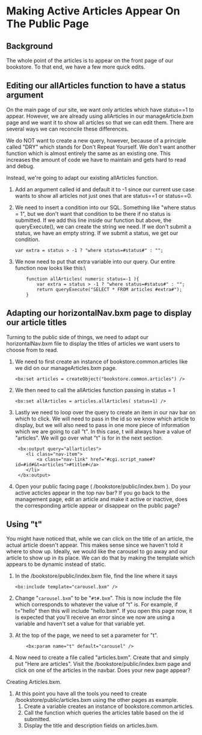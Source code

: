 # Making Active Articles Appear On The Public Page

## Background

The whole point of the articles is to appear on the front page of our bookstore. To that end, we have a few more quick edits.&#x20;

## Editing our allArticles function to have a status argument

On the main page of our site, we want only articles which have status==1 to appear. However, we are already using allArticles in our manageArticle.bxm page and we want it to show all articles so that we can edit them. There are several ways we can reconcile these differences.&#x20;

We do NOT want to create a new query, however, because of a principle called "DRY" which stands for Don't Repeat Yourself. We don't want another function which is almost entirely the same as an existing one. This increases the amount of code we have to maintain and gets hard to read and debug.&#x20;

Instead, we're going to adapt our existing allArticles function.&#x20;

1. Add an argument called id and default it to -1 since our current use case wants to show all articles not just ones that are status==1 or status==0.&#x20;
2.  We need to insert a condition into our SQL. Something like "where status = 1", but we don't want that condition to be there if no status is submitted. If we add this line inside our function but above, the queryExecute(), we can create the string we need. If we don't submit a status, we have an empty string. If we submit a status, we get our condition.&#x20;

    ```boxlang
    var extra = status > -1 ? "where status=#status#" : "";
    ```
3.  We now need to put that extra variable into our query. Our entire function now looks like this:\


    ```boxlang
        function allArticles( numeric status=-1 ){
            var extra = status > -1 ? "where status=#status#" : "";
            return queryExecute("SELECT * FROM articles #extra#");
        }
    ```

## Adapting our horizontalNav.bxm page to display our article titles

Turning to the public side of things, we need to adapt our horizontalNav.bxm file to display the titles of articles we want users to choose from to read.&#x20;

1.  We need to first create an instance of bookstore.common.articles like we did on our manageArticles.bxm page.&#x20;

    ```boxlang
    <bx:set articles = createObject("bookstore.common.articles") />
    ```


2.  We then need to call the allArticles function passing in status = 1

    ```boxlang
    <bx:set allArticles = articles.allArticles( status=1) />
    ```
3.  Lastly we need to loop over the query to create an item in our nav bar on which to click. We will need to pass in the id so we know which article to display, but we will also need to pass in one more piece of information which we are going to call "t". In this case, t will always have a value of "articles".  We will go over what "t" is for in the next section.&#x20;

    ```boxlang
     <bx:output query="allarticles">
        <li class="nav-item">
            <a class="nav-link" href="#cgi.script_name#?id=#id#&t=articles">#title#</a>
        </li>
     </bx:output>
    ```
4. Open your public facing page ( /bookstore/public/index.bxm ). Do your active acticles appear in the top nav bar? If you go back to the management page, edit an article and make it active or inactive, does the corresponding article appear or disappear on the public page?

## Using "t"

You might have noticed that, while we can click on the title of an article, the actual article doesn't appear. This makes sense since we haven't told it where to show up. Ideally, we would like the carousel to go away and our article to show up in its place. We can do that by making the template which appears to be dynamic instead of static.&#x20;

1.  In the /bookstore/public/index.bxm file, find the line where it says&#x20;

    ```boxlang
    <bx:include template="carousel.bxm" />
    ```
2. Change "`carousel.bxm`" to be "`#t#.bxm`". This is now include the file which corresponds to whatever the value of "t" is. For example, if t="hello" then this will include "hello.bxm". If you open this page now, it is expected that you'll receive an error since we now are using a variable and haven't set a value for that variable yet.
3.  At the top of the page, we need to set a parameter for "t".&#x20;

    ```boxlang
        <bx:param name="t" default="carousel" />
    ```
4. Now need to create a file called "articles.bxm". Create that and simply put "Here are articles". Visit the /bookstore/public/index.bxm page and click on one of the articles in the navbar. Does your new page appear?

Creating Articles.bxm.

1. At this point you have all the tools you need to create /bookstore/public/articles.bxm using the other pages as example.&#x20;
   1. Create a variable creates an instance of bookstore.common.articles.
   2. Call the function which queries the articles table based on the id submitted.&#x20;
   3. Display the title and description fields on articles.bxm.
